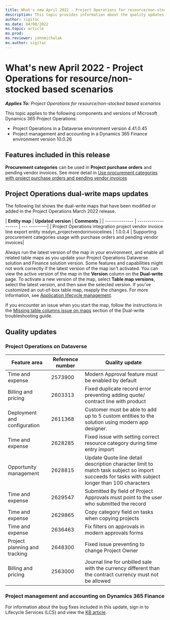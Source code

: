 ```yaml
---
title: What's new April 2022 - Project Operations for resource/non-stocked based scenarios
description: This topic provides information about the quality updates that are available in the April 2022 release of Project Operations for resource/non-stocked based scenarios.
author: sigitac
ms.date: 04/08/2022
ms.topic: article
ms.prod:
ms.reviewer: johnmichalak 
ms.author: sigitac
---
```


# What's new April 2022 - Project Operations for resource/non-stocked based scenarios

_**Applies To:** Project Operations for resource/non-stocked based scenarios_

This topic applies to the following components and versions of Microsoft Dynamics 365 Project Operations:

- Project Operations in a Dataverse environment version 4.41.0.45
- Project management and accounting in a Dynamics 365 Finance environment version 10.0.26

## Features included in this release

**Procurement categories** can be used in **Project purchase orders** and pending vendor invoices. See more detail in [Use procurement categories with project purchase orders and pending vendor invoices](configure-procurement-categories.md)

## Project Operations dual-write maps updates

The following list shows the dual-write maps that have been modified or added in the Project Operations March 2022 release.

| **Entity map** | **Updated version** | **Comments** |
| -------------- | ------------------- | --- ---------|
| Project Operations integration project vendor invoice line export entity msdyn\_projectvendorinvoicelines | 1.0.0.4 | Supporting procurement categories usage with purchase orders and pending vendor invoices|

Always run the latest version of the map in your environment, and enable all related table maps as you update your Project Operations Dataverse solution and Finance solution version. Some features and capabilities might not work correctly if the latest version of the map isn't activated. You can view the active version of the map in the **Version** column on the **Dual-write** page. To activate a new version of the map, select **Table map versions**, select the latest version, and then save the selected version. If you've customized an out-of-box table map, reapply the changes. For more information, see [Application lifecycle management](/dynamics365/fin-ops-core/dev-itpro/data-entities/dual-write/app-lifecycle-management).

If you encounter an issue when you start the map, follow the instructions in the [Missing table columns issue on maps](/dynamics365/fin-ops-core/dev-itpro/data-entities/dual-write/dual-write-troubleshooting-finops-upgrades#missing-table-columns-issue-on-maps) section of the Dual-write troubleshooting guide.

## Quality updates

### Project Operations on Dataverse

| Feature area | Reference number | Quality update |
| ------------ | ---------------- | -------------- |
| Time and expense | 2573900 | Modern Approval feature must be enabled by default |
| Billing and pricing | 2603313 | Fixed duplicate record error preventing adding quote/ contract line with product |
| Deployment and configuration | 2611368 | Customer must be able to add up to 5 custom entities to the solution using modern app designer. |
| Time and expense | 2628285 | Fixed issue with setting correct resource category during time entry import |
| Opportunity management| 2628815 | Update Quote line detail description character limit to match task subject so import succeeds for tasks with subject longer than 100 characters |
| Time and expense| 2629547 | Submitted By field of Project Approvals must point to the user who submitted the record |
| Time and expense| 2629865 | Copy category field on tasks when copying projects |
| Time and expense| 2636463 | Fix filters on approvals in modern approvals forms|
| Project planning and tracking | 2648300 | Fixed issue preventing to change Project Owner|
| Billing and pricing | 2563000 | Journal line for unbilled sale with the currency different than the contract currency must not be allowed|

### Project management and accounting on Dynamics 365 Finance
For information about the bug fixes included in this update, sign in to Lifecycle Services (LCS) and view the [KB article](https://fix.lcs.dynamics.com/Issue/Details?bugId=662864).
